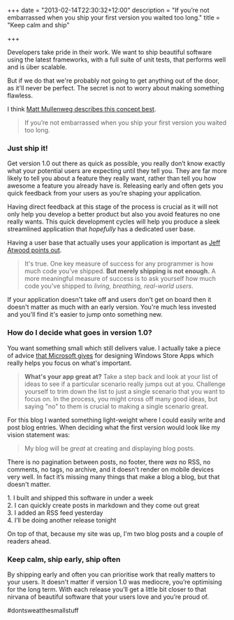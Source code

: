 +++
date = "2013-02-14T22:30:32+12:00"
description = "If you’re not embarrassed when you ship your first version you waited too long."
title = "Keep calm and ship"

+++

Developers take pride in their work. We want to ship beautiful software using the latest frameworks, with a full suite of unit tests, that performs well and is über scalable.

But if we do that we're probably not going to get anything out of the door, as it'll never be perfect. The secret is not to worry about making something flawless. 

I think [Matt Mullenweg describes this concept best](http://ma.tt/2010/11/one-point-oh/ "1.0 Is the Loneliest Number — Matt Mullenweg").

>If you’re not embarrassed when you ship your first version you waited too long.

### Just ship it!

Get version 1.0 out there as quick as possible, you really don’t know exactly what your potential users are expecting until they tell you. They are far more likely to tell you about a feature they really want, rather than tell you how awesome a feature you already have is. Releasing early and often gets you quick feedback from your users as you’re shaping your application. 

Having direct feedback at this stage of the process is crucial as it will not only help you develop a better product but also you avoid features no one really wants. This quick development cycles will help you produce a sleek streamlined application that *hopefully* has a dedicated user base.

Having a user base that actually uses your application is important as [Jeff Atwood points out](http://www.codinghorror.com/blog/2007/01/shipping-isnt-enough.html "Coding Horror: Shipping Isn't Enough").

>It's true. One key measure of success for any programmer is how much code you've shipped. **But merely shipping is not enough.** A more meaningful measure of success is to ask yourself how much code you've shipped to *living, breathing, real-world users*.

If your application doesn't take off and users don't get on board then it doesn't matter as much with an early version. You're much less invested and you'll find it's easier to jump onto something new.

### How do I decide what goes in version 1.0?

You want something small which still delivers value. I actually take a piece of advice [that Microsoft gives](http://msdn.microsoft.com/en-us/library/windows/apps/hh465427#have_a_vision) for designing Windows Store Apps which really helps you focus on what's important.

>**What's your app great at?** Take a step back and look at your list of ideas to see if a particular scenario really jumps out at you. Challenge yourself to trim down the list to just a single scenario that you want to focus on. In the process, you might cross off many good ideas, but saying "no" to them is crucial to making a single scenario great.

For this blog I wanted something light-weight where I could easily write and post blog entries. When deciding what the first version would look like my vision statement was:
>My blog will be *great* at creating and displaying blog posts.

There is no pagination between posts, no footer, there *was* no RSS, no comments, no tags, no archive, and it doesn't render on mobile devices very well. In fact it’s missing many things that make a blog a blog, but that doesn't matter.

1\. I built and shipped this software in under a week <br />
2\. I can quickly create posts in markdown and they come out great <br />
3\. I added an RSS feed yesterday <br />
4\. I’ll be doing another release tonight

On top of that, because my site was up, I'm two blog posts and a couple of readers ahead.

### Keep calm, ship early, ship often

By shipping early and often you can prioritise work that really matters to your users. It doesn't matter if version 1.0 was mediocre, you’re optimising for the long term. With each release you’ll get a little bit closer to that nirvana of beautiful software that your users love and you’re proud of. 

\#dontsweatthesmallstuff